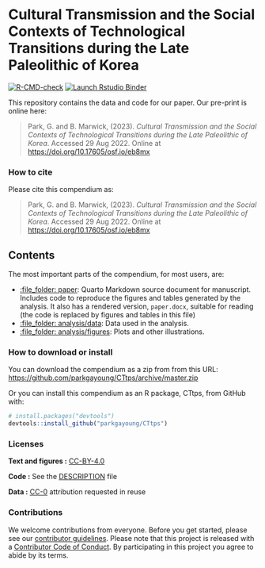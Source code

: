 
<!-- README.md is generated from README.Rmd. Please edit that file -->

# Cultural Transmission and the Social Contexts of Technological Transitions during the Late Paleolithic of Korea

<!-- badges: start -->
[![R-CMD-check](https://github.com/parkgayoung/CTtps/actions/workflows/render-in-docker.yaml/badge.svg)](https://github.com/parkgayoung/CTtps/actions/workflows/render-in-docker.yaml)
[![Launch Rstudio
Binder](http://mybinder.org/badge_logo.svg)](https://mybinder.org/v2/gh/parkgayoung/CTtps/master?urlpath=rstudio)
<!-- badges: end -->

This repository contains the data and code for our paper. Our pre-print is online here:

> Park, G. and B. Marwick, (2023). *Cultural Transmission and the Social Contexts of Technological Transitions during the Late Paleolithic of Korea*. 
> Accessed 29 Aug 2022. Online at
> <https://doi.org/10.17605/osf.io/eb8mx>


### How to cite

Please cite this compendium as:

> Park, G. and B. Marwick, (2023). *Cultural Transmission and the Social Contexts of Technological Transitions during the Late Paleolithic of Korea*. 
> Accessed 29 Aug 2022. Online at
> <https://doi.org/10.17605/osf.io/eb8mx>

## Contents

The most important parts of the compendium, for most users, are:

-   [:file\_folder: paper](/analysis/paper): Quarto Markdown source document
    for manuscript. Includes code to reproduce the figures and tables
    generated by the analysis. It also has a rendered version,
    `paper.docx`, suitable for reading (the code is replaced by figures
    and tables in this file)
-   [:file\_folder: analysis/data](/analysis/data): Data used in the
    analysis.
-   [:file\_folder: analysis/figures](/analysis/figures): Plots and
    other illustrations.


### How to download or install

You can download the compendium as a zip from from this URL:
<https://github.com/parkgayoung/CTtps/archive/master.zip>

Or you can install this compendium as an R package, CTtps, from GitHub
with:

``` r
# install.packages("devtools")
devtools::install_github("parkgayoung/CTtps")
```

### Licenses

**Text and figures :**
[CC-BY-4.0](http://creativecommons.org/licenses/by/4.0/)

**Code :** See the [DESCRIPTION](DESCRIPTION) file

**Data :** [CC-0](http://creativecommons.org/publicdomain/zero/1.0/)
attribution requested in reuse

### Contributions

We welcome contributions from everyone. Before you get started, please
see our [contributor guidelines](CONTRIBUTING.md). Please note that this
project is released with a [Contributor Code of Conduct](CONDUCT.md). By
participating in this project you agree to abide by its terms.
